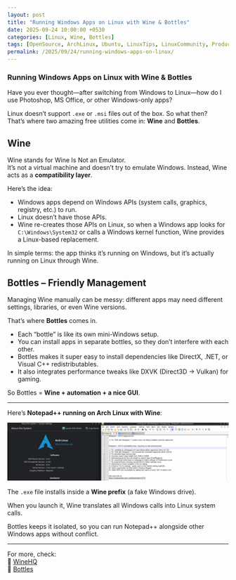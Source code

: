 ```yaml
---
layout: post
title: "Running Windows Apps on Linux with Wine & Bottles"
date: 2025-09-24 10:00:00 +0530
categories: [Linux, Wine, Bottles] 
tags: [OpenSource, ArchLinux, Ubuntu, LinuxTips, LinuxCommunity, Productivity, WindowsAppsOnLinux, LinuxGaming, DXVK] 
permalink: /2025/09/24/running-windows-apps-on-linux/ 
---
```



### Running Windows Apps on Linux with **Wine** & **Bottles**

Have you ever thought—after switching from Windows to Linux—how do I use Photoshop, MS Office, or other Windows-only apps?

Linux doesn’t support `.exe` or `.msi` files out of the box. So what then?  
That’s where two amazing free utilities come in: **Wine** and **Bottles**.

## Wine 

Wine stands for Wine Is Not an Emulator.  
It’s not a virtual machine and doesn’t try to emulate Windows. Instead, Wine acts as a **compatibility layer**.

Here’s the idea:

- Windows apps depend on Windows APIs (system calls, graphics, registry, etc.) to run.
- Linux doesn’t have those APIs.
- Wine re-creates those APIs on Linux, so when a Windows app looks for `C:\Windows\System32` or calls a Windows kernel function, Wine provides a Linux-based replacement.

 In simple terms: the app thinks it’s running on Windows, but it’s actually running on Linux through Wine.

## Bottles – Friendly Management

Managing Wine manually can be messy: different apps may need different settings, libraries, or even Wine versions.

That’s where **Bottles** comes in.

- Each “bottle” is like its own mini-Windows setup.
- You can install apps in separate bottles, so they don’t interfere with each other.
- Bottles makes it super easy to install dependencies like DirectX, .NET, or Visual C++ redistributables.
- It also integrates performance tweaks like DXVK (Direct3D → Vulkan) for gaming.

 So Bottles = **Wine + automation + a nice GUI**.

---

Here’s **Notepad++ running on Arch Linux with Wine**:

![alt text](/assets/images/wine.jpg)

The `.exe` file installs inside a **Wine prefix** (a fake Windows drive).  

When you launch it, Wine translates all Windows calls into Linux system calls.  

Bottles keeps it isolated, so you can run Notepad++ alongside other Windows apps without conflict.  

---

For more, check:  
🔗 [WineHQ](https://www.winehq.org/)  
🔗 [Bottles](https://usebottles.com/)  
